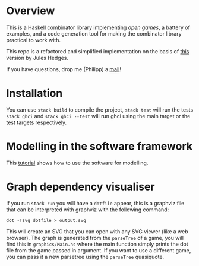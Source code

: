 # Overview

This is a Haskell combinator library implementing _open games_, a battery of examples, and a code generation tool for making the combinator library practical to work with.

This repo is a refactored and simplified implementation on the basis of [this](https://github.com/jules-hedges/open-game-engine) version by Jules Hedges.

If you have questions, drop me (Philipp) a [mail](mailto:philipp.zahn@unisg.ch)!

# Installation

You can use `stack build` to compile the project, `stack test` will run the tests
`stack ghci` and `stack ghci --test` will run ghci using the main target or the test
targets respectively.


# Modelling in the software framework

This [tutorial](https://github.com/philipp-zahn/open-games-hs/blob/master/Tutorial/TUTORIAL.md) shows how to use the software for modelling.


# Graph dependency visualiser

If you run `stack run` you will have a `dotfile` appear, this is a graphviz file that can be interpreted with graphviz with the following
command:

```
dot -Tsvg dotfile > output.svg
```

This will create an SVG that you can open with any SVG viewer (like a web browser). The graph is generated from the `parseTree` of a game,
you will find this in `graphics/Main.hs` where the main function simply prints the dot file from the game passed in argument. If you want
to use a different game, you can pass it a new parsetree using the `parseTree` quasiquote.
